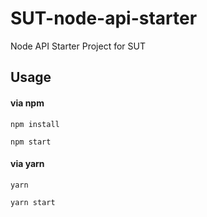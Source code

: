 # SUT-node-api-starter

Node API Starter Project for SUT

## Usage


#### via npm

```
npm install

npm start
```

#### via yarn

```
yarn

yarn start
```
